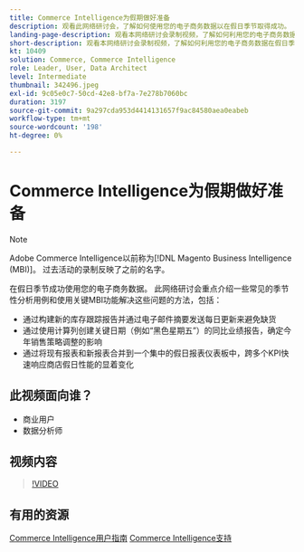 ```yaml
---
title: Commerce Intelligence为假期做好准备
description: 观看此网络研讨会，了解如何使用您的电子商务数据以在假日季节取得成功。
landing-page-description: 观看本网络研讨会录制视频，了解如何利用您的电子商务数据在假日季节取得成功。
short-description: 观看本网络研讨会录制视频，了解如何利用您的电子商务数据在假日季节取得成功。
kt: 10409
solution: Commerce, Commerce Intelligence
role: Leader, User, Data Architect
level: Intermediate
thumbnail: 342496.jpeg
exl-id: 9c05e0c7-50cd-42e8-bf7a-7e278b7060bc
duration: 3197
source-git-commit: 9a297cda953d4414131657f9ac84580aea0eabeb
workflow-type: tm+mt
source-wordcount: '198'
ht-degree: 0%

---
```


# Commerce Intelligence为假期做好准备

>[!NOTE]
>
>Adobe Commerce Intelligence以前称为[!DNL Magento Business Intelligence (MBI)]。 过去活动的录制反映了之前的名字。

在假日季节成功使用您的电子商务数据。 此网络研讨会重点介绍一些常见的季节性分析用例和使用关键MBI功能解决这些问题的方法，包括：

- 通过构建新的库存跟踪报告并通过电子邮件摘要发送每日更新来避免缺货
- 通过使用计算列创建关键日期（例如“黑色星期五”）的同比业绩报告，确定今年销售策略调整的影响
- 通过将现有报表和新报表合并到一个集中的假日报表仪表板中，跨多个KPI快速响应商店假日性能的显着变化

## 此视频面向谁？

- 商业用户
- 数据分析师

## 视频内容

>[!VIDEO](https://video.tv.adobe.com/v/342496?quality=12&learn=on)

## 有用的资源

[Commerce Intelligence用户指南](https://experienceleague.adobe.com/docs/commerce-business-intelligence/mbi/guide-overview.html)
[Commerce Intelligence支持](https://experienceleague.adobe.com/docs/commerce-knowledge-base/kb/troubleshooting/miscellaneous/mbi-service-policies.html)
